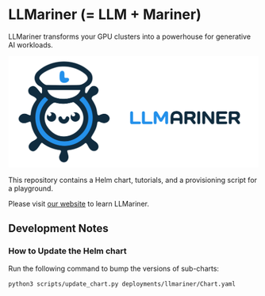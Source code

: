 # LLMariner (= LLM + Mariner)

LLMariner transforms your GPU clusters into a powerhouse for generative AI workloads.

![alt text](https://github.com/llmariner/.github/blob/main/images/logo.png?raw=true)

This repository contains a Helm chart, tutorials, and a provisioning script for a playground.

Please visit [our website](https://llmariner.ai/) to learn LLMariner.

## Development Notes

### How to Update the Helm chart

Run the following command to bump the versions of sub-charts:

```console
python3 scripts/update_chart.py deployments/llmariner/Chart.yaml
```
